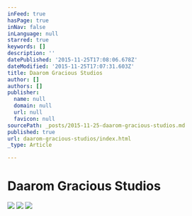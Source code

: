 ```yaml
---
inFeed: true
hasPage: true
inNav: false
inLanguage: null
starred: true
keywords: []
description: ''
datePublished: '2015-11-25T17:08:06.678Z'
dateModified: '2015-11-25T17:07:31.603Z'
title: Daarom Gracious Studios
author: []
authors: []
publisher:
  name: null
  domain: null
  url: null
  favicon: null
sourcePath: _posts/2015-11-25-daarom-gracious-studios.md
published: true
url: daarom-gracious-studios/index.html
_type: Article

---
```

# Daarom Gracious Studios
![](https://the-grid-user-content.s3-us-west-2.amazonaws.com/d3066b7d-037a-474c-a762-fe78bfcd850b.png)
![](https://the-grid-user-content.s3-us-west-2.amazonaws.com/33c9fb58-8685-4468-8480-60d004e5ea73.png)
![](https://the-grid-user-content.s3-us-west-2.amazonaws.com/fb6212a5-cc44-4e65-9918-2983f4fb20f1.jpg)